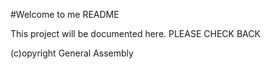 #Welcome to me README

This project will be documented here. PLEASE CHECK BACK

(c)opyright General Assembly